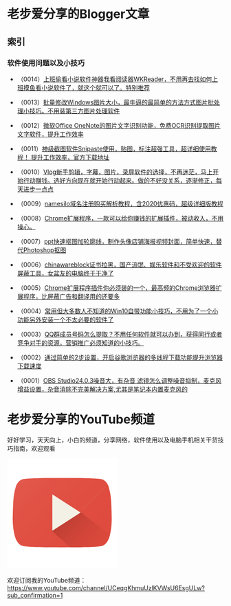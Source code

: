 # 老步爱分享的Blogger文章

## 索引

### 软件使用问题以及小技巧

- （0014）[上班偷看小说软件神器我看阅读器WKReader，不用再去找如何上班摸鱼看小说软件了，就这个就可以了。特别推荐](https://buxiansen.blogspot.com/2019/12/wkreader.html)

- （0013）[批量修改Windows图片大小，最牛逼的最简单的方法方式图片批处理小技巧。不用装第三方图片处理软件](https://buxiansen.blogspot.com/2019/12/windows.html)

- （0012）[微软Office OneNote的图片文字识别功能，免费OCR识别提取图片文字软件，提升工作效率](https://buxiansen.blogspot.com/2019/12/office-onenoteocr.html)

- （0011）[神级截图软件Snipaste使用，贴图，标注超强工具，超详细使用教程！ 提升工作效率，官方下载地址](https://buxiansen.blogspot.com/2019/12/snipaste.html)

- （0010）[Vlog新手剪辑，字幕，图片，录屏软件的选择，不再迷茫，马上开始行动赚钱。选好方向现在就开始行动起来。做的不好没关系，逐渐修正，每天进步一点点](https://buxiansen.blogspot.com/2019/12/vlog.html)

- （0009）[namesilo域名注册购买解析教程，含2020优惠码，超级详细版教程](https://buxiansen.blogspot.com/2019/12/namesilo2020.html)

- （0008）[Chrome扩展程序，一款可以给你赚钱的扩展插件，被动收入，不用操心。](https://buxiansen.blogspot.com/2019/12/chrome.html)

- （0007）[ppt快速抠图加轮廓线，制作头像店铺海报视频封面，简单快速，替代Photoshop抠图](https://buxiansen.blogspot.com/2019/12/pptphotoshop.html)

- （0006）[chinawareblock证书拉黑，国产流氓、娱乐软件和不受欢迎的软件屏蔽工具，女盆友的电脑终于干净了](https://buxiansen.blogspot.com/2019/12/chinawareblock.html)

- （0005）[Chrome扩展程序插件你必须装的一个，最高频的Chrome浏览器扩展程序，比屏蔽广告和翻译用的还要多](https://buxiansen.blogspot.com/2019/11/chromechrome.html)

- （0004）[常用但大多数人不知道的Win10自带功能小技巧，不用为了一个小功能另外安装一个不太必要的软件了](https://buxiansen.blogspot.com/2019/11/win10.html)

- （0003）[QQ群成员号码怎么提取？不用任何软件就可以办到，获得同行或者竞争对手的资源，营销推广必须知道的小技巧。](https://buxiansen.blogspot.com/2019/11/qq.html)

- （0002）[通过简单的2步设置，开启谷歌浏览器的多线程下载功能提升浏览器下载速度](https://buxiansen.blogspot.com/2019/11/2.html)

- （0001）[OBS Studio24.0.3噪音大，有杂音 滤镜怎么调整噪音抑制，麦克风增益设置，杂音消除不完美解决方案,尤其是笔记本内置麦克风的](https://buxiansen.blogspot.com/2019/11/obs-studio2403.html)

# 老步爱分享的YouTube频道

好好学习，天天向上，小白的频道，分享网络，软件使用以及电脑手机相关干货技巧指南，欢迎观看

[![老步爱分享的YouTube频道](https://raw.githubusercontent.com/zjgbql/blog/master/Youtube-icon.png "我的频道，点击观看")](https://www.youtube.com/channel/UCeqgKhmuUzlKVWsU6EsgULw)

欢迎订阅我的YouTube频道：https://www.youtube.com/channel/UCeqgKhmuUzlKVWsU6EsgULw?sub_confirmation=1 
